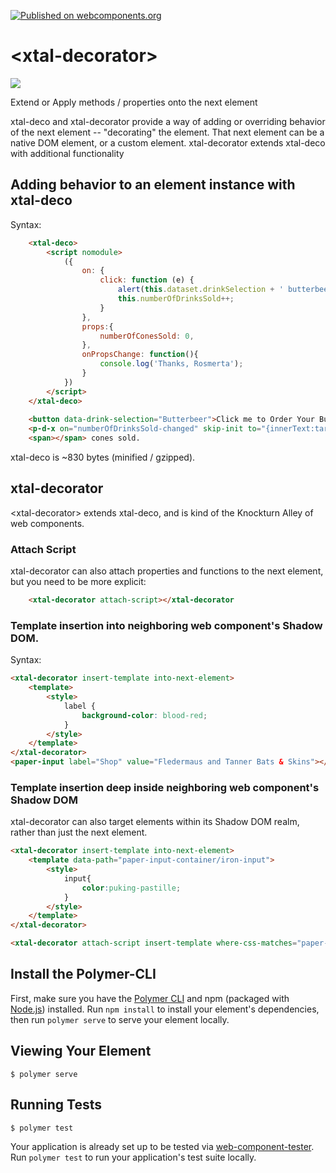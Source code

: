 [![Published on webcomponents.org](https://img.shields.io/badge/webcomponents.org-published-blue.svg)](https://www.webcomponents.org/element/bahrus/xtal-decorator)

# \<xtal-decorator\>

<a href="https://nodei.co/npm/xtal-decorator/"><img src="https://nodei.co/npm/xtal-decorator.png"></a>

Extend or Apply methods / properties onto the next element

xtal-deco and xtal-decorator provide a way of adding or overriding behavior of the next element -- "decorating" the element.  That next element can be a native DOM element, or a custom element. xtal-decorator extends xtal-deco with additional functionality

## Adding behavior to an element instance with xtal-deco

Syntax:


```html
    <xtal-deco>
        <script nomodule>
            ({
                on: {
                    click: function (e) {
                        alert(this.dataset.drinkSelection + ' butterbeer coming right up!');
                        this.numberOfDrinksSold++;
                    }
                },
                props:{
                    numberOfConesSold: 0,
                },
                onPropsChange: function(){
                    console.log('Thanks, Rosmerta');
                }
            })
        </script>
    </xtal-deco>
    
    <button data-drink-selection="Butterbeer">Click me to Order Your Butterbeer</button>
    <p-d-x on="numberOfDrinksSold-changed" skip-init to="{innerText:target.numberOfDrinksSold}"></p-d-x>
    <span></span> cones sold.

```

xtal-deco is ~830 bytes (minified / gzipped).



## xtal-decorator

\<xtal-decorator\> extends xtal-deco, and is kind of the Knockturn Alley of web components.

### Attach Script

xtal-decorator can also attach properties and functions to the next element, but you need to be more explicit:

```html
    <xtal-decorator attach-script></xtal-decorator
```

###  Template insertion into neighboring web component's Shadow DOM.

Syntax:

```html
<xtal-decorator insert-template into-next-element>
    <template>
        <style>
            label {
                background-color: blood-red;
            }
        </style>
    </template>
</xtal-decorator>
<paper-input label="Shop" value="Fledermaus and Tanner Bats & Skins"></paper-input>
```

### Template insertion deep inside neighboring web component's Shadow DOM 

xtal-decorator can also target elements within its Shadow DOM realm, rather than just the next element.

```html
<xtal-decorator insert-template into-next-element>
    <template data-path="paper-input-container/iron-input">
        <style>
            input{
                color:puking-pastille;
            }
        </style>
    </template>
</xtal-decorator>
```


```html
<xtal-decorator attach-script insert-template where-css-matches="paper-input"></xtal-decorator>
```

## Install the Polymer-CLI

First, make sure you have the [Polymer CLI](https://www.npmjs.com/package/polymer-cli) and npm (packaged with [Node.js](https://nodejs.org)) installed. Run `npm install` to install your element's dependencies, then run `polymer serve` to serve your element locally.

## Viewing Your Element

```
$ polymer serve
```

## Running Tests

```
$ polymer test
```

Your application is already set up to be tested via [web-component-tester](https://github.com/Polymer/web-component-tester). Run `polymer test` to run your application's test suite locally.
